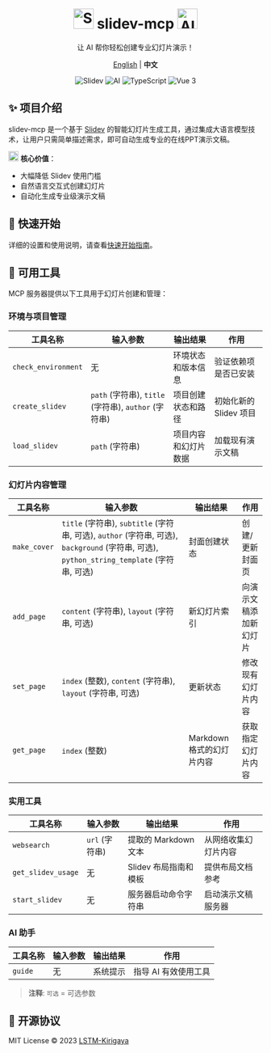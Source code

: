 
<div align="center">
  <h1>
    <img src="https://api.iconify.design/logos:slidev.svg" width="40" height="40" alt="Slidev"/>
    slidev-mcp 
    <img src="https://api.iconify.design/logos:openai-icon.svg" width="40" height="40" alt="AI"/>
  </h1>
  <p>让 AI 帮你轻松创建专业幻灯片演示！</p>
  
  <p>
    <a href="README.md">English</a> | <strong>中文</strong>
  </p>
  
  <div>
    <img src="https://img.shields.io/badge/Slidev-@latest-blue?logo=slidev" alt="Slidev"/>
    <img src="https://img.shields.io/badge/AI-大模型-orange?logo=openai" alt="AI"/>
    <img src="https://img.shields.io/badge/TypeScript-4.9.5-blue?logo=typescript" alt="TypeScript"/>
    <img src="https://img.shields.io/badge/Vue-3.3-green?logo=vue.js" alt="Vue 3"/>
  </div>
</div>

## ✨ 项目介绍

slidev-mcp 是一个基于 [Slidev](https://github.com/slidevjs/slidev) 的智能幻灯片生成工具，通过集成大语言模型技术，让用户只需简单描述需求，即可自动生成专业的在线PPT演示文稿。

<img src="https://api.iconify.design/mdi:robot-happy-outline.svg" width="20" height="20" alt="AI"/> **核心价值**：
- 大幅降低 Slidev 使用门槛
- 自然语言交互式创建幻灯片
- 自动化生成专业级演示文稿


## 🚀 快速开始

详细的设置和使用说明，请查看[快速开始指南](docs/quickstart.zh.md)。

## 🔧 可用工具

MCP 服务器提供以下工具用于幻灯片创建和管理：

### 环境与项目管理

| 工具名称 | 输入参数 | 输出结果 | 作用 |
|---------|---------|---------|------|
| `check_environment` | 无 | 环境状态和版本信息 | 验证依赖项是否已安装 |
| `create_slidev` | `path` (字符串), `title` (字符串), `author` (字符串) | 项目创建状态和路径 | 初始化新的 Slidev 项目 |
| `load_slidev` | `path` (字符串) | 项目内容和幻灯片数据 | 加载现有演示文稿 |

### 幻灯片内容管理

| 工具名称 | 输入参数 | 输出结果 | 作用 |
|---------|---------|---------|------|
| `make_cover` | `title` (字符串), `subtitle` (字符串, 可选), `author` (字符串, 可选), `background` (字符串, 可选), `python_string_template` (字符串, 可选) | 封面创建状态 | 创建/更新封面页 |
| `add_page` | `content` (字符串), `layout` (字符串, 可选) | 新幻灯片索引 | 向演示文稿添加新幻灯片 |
| `set_page` | `index` (整数), `content` (字符串), `layout` (字符串, 可选) | 更新状态 | 修改现有幻灯片内容 |
| `get_page` | `index` (整数) | Markdown 格式的幻灯片内容 | 获取指定幻灯片内容 |

### 实用工具

| 工具名称 | 输入参数 | 输出结果 | 作用 |
|---------|---------|---------|------|
| `websearch` | `url` (字符串) | 提取的 Markdown 文本 | 从网络收集幻灯片内容 |
| `get_slidev_usage` | 无 | Slidev 布局指南和模板 | 提供布局文档参考 |
| `start_slidev` | 无 | 服务器启动命令字符串 | 启动演示文稿服务器 |

### AI 助手

| 工具名称 | 输入参数 | 输出结果 | 作用 |
|---------|---------|---------|------|
| `guide` | 无 | 系统提示 | 指导 AI 有效使用工具 |

> **注释**: `可选` = 可选参数

## 📄 开源协议

MIT License © 2023 [LSTM-Kirigaya](https://github.com/LSTM-Kirigaya)

